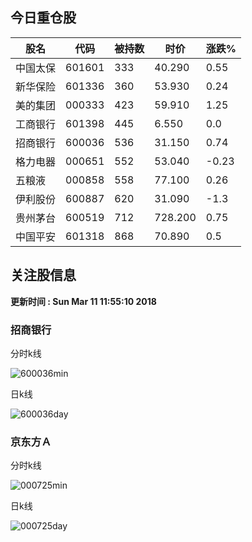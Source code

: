 
## 今日重仓股 

|股名|代码|被持数|时价|涨跌%|
|---|---|---|---|---|
|中国太保|601601|333|40.290|0.55|
|新华保险|601336|360|53.930|0.24|
|美的集团|000333|423|59.910|1.25|
|工商银行|601398|445|6.550|0.0|
|招商银行|600036|536|31.150|0.74|
|格力电器|000651|552|53.040|-0.23|
|五粮液|000858|558|77.100|0.26|
|伊利股份|600887|620|31.090|-1.3|
|贵州茅台|600519|712|728.200|0.75|
|中国平安|601318|868|70.890|0.5|

## 关注股信息
**更新时间 : Sun Mar 11 11:55:10 2018**
### 招商银行 
分时k线

![600036min](http://image.sinajs.cn/newchart/min/n/sh600036.gif)

日k线

![600036day](http://image.sinajs.cn/newchart/daily/n/sh600036.gif)

### 京东方Ａ 
分时k线

![000725min](http://image.sinajs.cn/newchart/min/n/sz000725.gif)

日k线

![000725day](http://image.sinajs.cn/newchart/daily/n/sz000725.gif)
